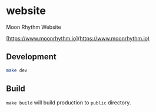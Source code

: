 # website

Moon Rhythm Website

[https://www.moonrhythm.io](https://www.moonrhythm.io)

## Development

```sh
make dev
```

## Build

`make build` will build production to `public` directory.
